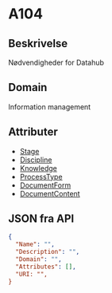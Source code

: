# A104

## Beskrivelse

Nødvendigheder for Datahub

## Domain

Information management

## Attributer

- [Stage](../../Attributes/Stage.html)
- [Discipline](../../Attributes/Discipline.html)
- [Knowledge](../../Attributes/Knowledge.html)
- [ProcessType](../../Attributes/ProcessType.html)
- [DocumentForm](../../Attributes/DocumentForm.html)
- [DocumentContent](../../Attributes/DocumentContent.html)

## JSON fra API

```json
{
  "Name": "",
  "Description": "",
  "Domain": "",
  "Attributes": [],
  "URI: "",
}
```
